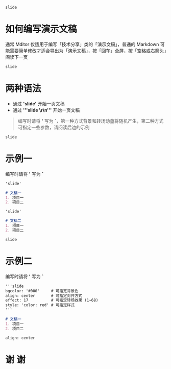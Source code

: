 `slide`

# 如何编写演示文稿

通常 Mditor 仅适用于编写「技术分享」类的「演示文稿」，普通的 Markdown 可能需要简单修改才适合导出为「演示文稿」，按「回车」全屏，按「空格或右箭头」阅读下一页

`slide`

# 两种语法

- 通过 **'slide'** 开始一页文稿
- 通过 **'''slide \r\n'''** 开始一页文稿

> 编写时请将 **'** 写为 **`**，第一种方式背景和转场动盏将随机产生，第二种方式可指定一些参数，请阅读后边的示例

`slide`

# 示例一
编写时请将 **'** 写为 **`**
```md
'slide'

# 文稿一
1. 项目一
2. 项目二

'slide'

# 文稿二
1. 项目一
2. 项目二
```

`slide`

# 示例二
编写时请将 **'** 写为 **`**
```md
'''slide
bgcolor: '#000'     # 可指定背景色
align: center       # 可指定对齐方式
effect: 17          # 可指定转场效果 (1~68)
style: 'color: red' # 可指定样式
'''

# 文稿一
1. 项目一
2. 项目二
```

```slide
align: center
```
# 谢 谢